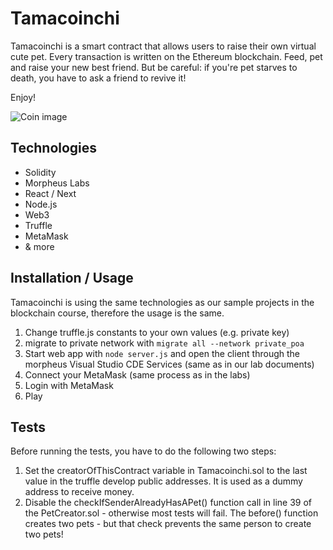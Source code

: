 # Tamacoinchi

Tamacoinchi is a smart contract that allows users to raise their own virtual cute pet. Every transaction is written on the Ethereum blockchain. Feed, pet and raise your new best friend. But be careful: if you're pet starves to death, you have to ask a friend to revive it!

Enjoy!

![Coin image](https://lunchmoney.app/assets/images/shiny-no-shadow.svg)

## Technologies

- Solidity
- Morpheus Labs
- React / Next
- Node.js
- Web3
- Truffle
- MetaMask
- & more

## Installation / Usage

Tamacoinchi is using the same technologies as our sample projects in the blockchain course, therefore the usage is the same.

1. Change truffle.js constants to your own values (e.g. private key)
2. migrate to private network with `migrate all --network private_poa`
3. Start web app with `node server.js` and open the client through the morpheus Visual Studio CDE Services (same as in our lab documents)
4. Connect your MetaMask (same process as in the labs)
5. Login with MetaMask
6. Play

## Tests

Before running the tests, you have to do the following two steps:

1. Set the creatorOfThisContract variable in Tamacoinchi.sol to the last value in the truffle develop public addresses. It is used as a dummy address to receive money.
2. Disable the checkIfSenderAlreadyHasAPet() function call in line 39 of the PetCreator.sol - otherwise most tests will fail. The before() function creates two pets - but that check prevents the same person to create two pets!
